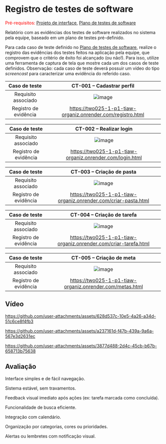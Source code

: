 # Registro de testes de software

<span style="color:red">Pré-requisitos: <a href="05-Projeto-interface.md"> Projeto de interface</a></span>, <a href="08-Plano-testes-software.md"> Plano de testes de software</a>

Relatório com as evidências dos testes de software realizados no sistema pela equipe, baseado em um plano de testes pré-definido.

Para cada caso de teste definido no <a href="08-Plano-testes-software.md"> Plano de testes de software</a>, realize o registro das evidências dos testes feitos na aplicação pela equipe, que comprovem que o critério de êxito foi alcançado (ou não!). Para isso, utilize uma ferramenta de captura de tela que mostre cada um dos casos de teste definidos. Observação: cada caso de teste deverá possuir um vídeo do tipo _screencast_ para caracterizar uma evidência do referido caso.

| **Caso de teste** 	| **CT-001 – Cadastrar perfil** 	|
|:---:	|:---:	|
| Requisito associado | ![image](https://github.com/user-attachments/assets/8b2525d3-6fb3-42d8-b53a-698f41b1d595)|
| Registro de evidência | https://two025-1-p1-tiaw-organiz.onrender.com/registro.html|



| **Caso de teste** 	| **CT-002 – Realizar login** 	|
|:---:	|:---:	|
| Requisito associado |![image](https://github.com/user-attachments/assets/8564dcc2-b115-4fb2-9f5a-b6e54877c781) |
| Registro de evidência | https://two025-1-p1-tiaw-organiz.onrender.com/login.html |

| **Caso de teste** 	| **CT-003 – Criação de pasta** 	|
|:---:	|:---:	|
| Requisito associado |![image](https://github.com/user-attachments/assets/4c9c8438-b3e8-407b-ae24-232ee083d175)|
| Registro de evidência | https://two025-1-p1-tiaw-organiz.onrender.com/criar-pasta.html |

| **Caso de teste** 	| **CT-004 – Criação de tarefa** 	|
|:---:	|:---:	|
| Requisito associado |![image](https://github.com/user-attachments/assets/4883c8b1-eda0-40fe-8f18-38eb7bb2f8f9)|
| Registro de evidência | https://two025-1-p1-tiaw-organiz.onrender.com/criar-tarefa.html |~

| **Caso de teste** 	| **CT-005 – Criação de meta** 	|
|:---:	|:---:	|
| Requisito associado |![image](https://github.com/user-attachments/assets/2bafa9a3-0d54-4e8a-a141-52ac9145b5e0)|
| Registro de evidência | https://two025-1-p1-tiaw-organiz.onrender.com/metas.html |



## Vídeo 



https://github.com/user-attachments/assets/628d537c-10e5-4a26-a34d-51c6ce8f4fb3


https://github.com/user-attachments/assets/a237161d-f47b-439a-9a6a-567e3d2631ec


https://github.com/user-attachments/assets/3877d488-2d4c-45cb-b67b-658713b75638



## Avaliação

Interface simples e de fácil navegação.

Sistema estável, sem travamentos.

Feedback visual imediato após ações (ex: tarefa marcada como concluída).

Funcionalidade de busca eficiente.

Integração com calendário.

Organização por categorias, cores ou prioridades.

Alertas ou lembretes com notificação visual.

